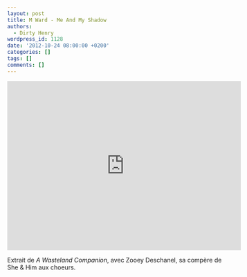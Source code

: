 ```yaml
---
layout: post
title: M Ward - Me And My Shadow
authors:
  - Dirty Henry
wordpress_id: 1128
date: '2012-10-24 08:00:00 +0200'
categories: []
tags: []
comments: []
---
```

<iframe width="540" height="392" src="http://teamcoco.com/embed/v/41670" frameborder="0" allowfullscreen></iframe>

Extrait de *A Wasteland Companion*, avec Zooey Deschanel, sa compère de She & Him aux choeurs.
